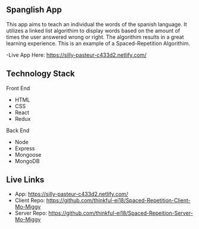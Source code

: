 ## Spanglish App
This app aims to teach an individual the words of the spanish language. It utilizes a linked list algorithim to display words based on the amount of times the user answered wrong or right. The algorithim results in a great learning experience. This is an example of a Spaced-Repetition Algorithim.

-Live App Here: https://silly-pasteur-c433d2.netlify.com/

## Technology Stack

Front End
- HTML
- CSS
- React
- Redux

Back End
- Node
- Express
- Mongoose
- MongoDB

## Live Links

- App: https://silly-pasteur-c433d2.netlify.com/
- Client Repo: https://github.com/thinkful-ei18/Spaced-Repetition-Client-Mo-Miggy
- Server Repo: https://github.com/thinkful-ei18/Spaced-Repeition-Server-Mo-Miggy


